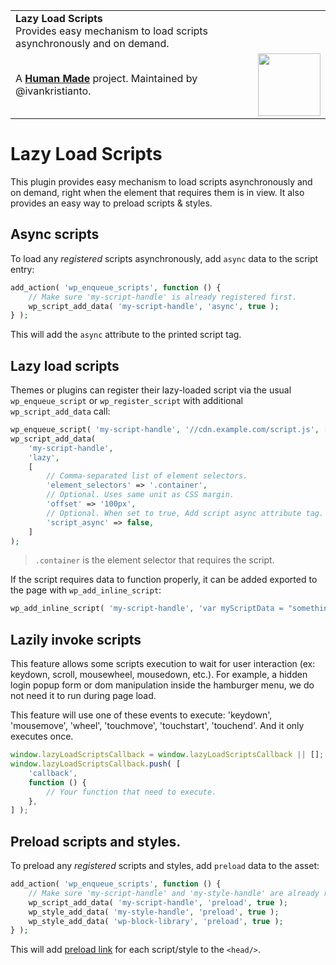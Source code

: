 <table width="100%">
	<tr>
		<td align="left" width="70">
			<strong>Lazy Load Scripts</strong><br />
			Provides easy mechanism to load scripts asynchronously and on demand.
		</td>
		<td align="right" width="20%">
		</td>
	</tr>
	<tr>
		<td>
			A <strong><a href="https://hmn.md/">Human Made</a></strong> project. Maintained by @ivankristianto.
		</td>
		<td align="center">
			<img src="https://hmn.md/content/themes/hmnmd/assets/images/hm-logo.svg" width="100" />
		</td>
	</tr>
</table>

# Lazy Load Scripts

This plugin provides easy mechanism to load scripts asynchronously and on demand, right when the element that requires them is in view. It also provides an easy way to preload scripts & styles.

## Async scripts

To load any _registered_ scripts asynchronously, add `async` data to the script entry:

```php
add_action( 'wp_enqueue_scripts', function () {
	// Make sure 'my-script-handle' is already registered first.
	wp_script_add_data( 'my-script-handle', 'async', true );
} );
```

This will add the `async` attribute to the printed script tag.

## Lazy load scripts

Themes or plugins can register their lazy-loaded script via the usual `wp_enqueue_script` or `wp_register_script` with additional `wp_script_add_data` call:

```php
wp_enqueue_script( 'my-script-handle', '//cdn.example.com/script.js', [], false, true );
wp_script_add_data(
	'my-script-handle',
	'lazy',
	[
		// Comma-separated list of element selectors.
		'element_selectors' => '.container',
		// Optional. Uses same unit as CSS margin.
		'offset' => '100px',
		// Optional. When set to true, Add script async attribute tag.
		'script_async' => false,
	]
);
```

> `.container` is the element selector that requires the script.

If the script requires data to function properly, it can be added exported to the page with `wp_add_inline_script`:

```php
wp_add_inline_script( 'my-script-handle', 'var myScriptData = "something";', 'before' );
```

## Lazily invoke scripts

This feature allows some scripts execution to wait for user interaction (ex: keydown, scroll, mousewheel, mousedown, etc.).
For example, a hidden login popup form or dom manipulation inside the hamburger menu, we do not need it to run during page load.

This feature will use one of these events to execute: 'keydown', 'mousemove', 'wheel', 'touchmove', 'touchstart', 'touchend'.
And it only executes once.

```javascript
window.lazyLoadScriptsCallback = window.lazyLoadScriptsCallback || [];
window.lazyLoadScriptsCallback.push( [
	'callback',
	function () {
		// Your function that need to execute.
	},
] );
```

## Preload scripts and styles.

To preload any _registered_ scripts and styles, add `preload` data to the asset:

```php
add_action( 'wp_enqueue_scripts', function () {
	// Make sure 'my-script-handle' and 'my-style-handle' are already registered first.
	wp_script_add_data( 'my-script-handle', 'preload', true );
	wp_style_add_data( 'my-style-handle', 'preload', true );
	wp_style_add_data( 'wp-block-library', 'preload', true );
} );
```

This will add [preload link](https://developer.mozilla.org/en-US/docs/Web/HTML/Link_types/preload) for each script/style to the `<head/>`.
